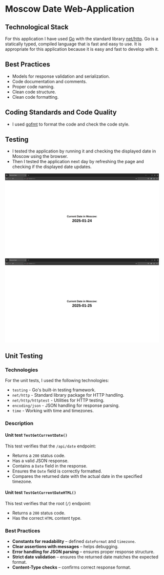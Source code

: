 # Moscow Date Web-Application

## Technological Stack

For this application I have used [Go](https://go.dev/) with the standard library [net/http](https://pkg.go.dev/net/http).
Go is a statically typed, compiled language that is fast and easy to use.
It is appropriate for this application because it is easy and fast to develop with it.

## Best Practices

- Models for response validation and serialization.
- Code documentation and comments.
- Proper code naming.
- Clean code structure.
- Clean code formatting.

## Coding Standards and Code Quality

- I used [gofmt](https://pkg.go.dev/cmd/gofmt) to format the code and check the code style.

## Testing

- I tested the application by running it and checking the displayed date in Moscow using the browser.
- Then I tested the application next day by refreshing the page and checking if the displayed date updates.

![First Opening](img/app_go_hand_test_1.png)
![Second Opening](img/app_go_hand_test_2.png)

## Unit Testing

### Technologies

For the unit tests, I used the following technologies:

- `testing` - Go's built-in testing framework.
- `net/http` - Standard library package for HTTP handling.
- `net/http/httptest` - Utilities for HTTP testing.
- `encoding/json` - JSON handling for response parsing.
- `time` - Working with time and timezones.

### Description

#### Unit test `TestGetCurrentDate()`

This test verifies that the `/api/date` endpoint:

- Returns a `200` status code.
- Has a valid JSON response.
- Contains a `Date` field in the response.
- Ensures the `Date` field is correctly formatted.
- Compares the returned date with the actual date in the specified timezone.

#### Unit test `TestGetCurrentDateHTML()`

This test verifies that the root (`/`) endpoint:

- Returns a `200` status code.
- Has the correct `HTML` content type.

### Best Practices

- **Constants for readability** – defined `dateFormat` and `timezone`.
- **Clear assertions with messages** – helps debugging.
- **Error handling for JSON parsing** – ensures proper response structure.
- **Strict date validation** – ensures the returned date matches the expected format.
- **Content-Type checks** – confirms correct response format.
